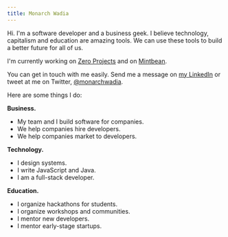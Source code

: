 ```yaml
---
title: Monarch Wadia
---
```


Hi. I'm a software developer and a business geek. I believe technology, capitalism and education are amazing tools. We can use these tools to build a better future for all of us.

I'm currently working on [Zero Projects](https://zeroprojects.ca) and on [Mintbean](https://mintbean.io).

You can get in touch with me easily. Send me a message on [my LinkedIn](https://www.linkedin.com/in/monarchwadia/) or tweet at me on Twitter, [@monarchwadia](https://twitter.com/monarchwadia).

Here are some things I do:

**Business.**

*   My team and I build software for companies.
*   We help companies hire developers.
*   We help companies market to developers.

**Technology.**

*   I design systems.
*   I write JavaScript and Java.
*   I am a full-stack developer.

**Education.**

*   I organize hackathons for students.
*   I organize workshops and communities.
*   I mentor new developers.
*   I mentor early-stage startups.
